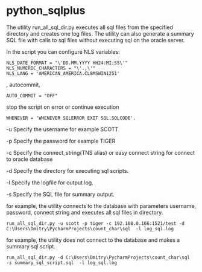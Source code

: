 # python_sqlplus

The utility run_all_sql_dir.py executes all sql files from the specified directory and creates one log files.
The utility can also generate a summary SQL file with calls to sql files without executing sql on the oracle server.

In the script you can configure NLS variables:

    NLS_DATE_FORMAT = "\'DD.MM.YYYY HH24:MI:SS\'"
    NLS_NUMERIC_CHARACTERS = "\'.,\'"
    NLS_LANG = 'AMERICAN_AMERICA.CL8MSWIN1251'

, autocommit,

    AUTO_COMMIT = "OFF"

stop the script on error or continue execution

    WHENEVER = 'WHENEVER SQLERROR EXIT SQL.SQLCODE'.


-u Specify the username for example SCOTT

-p Specify the password for example TIGER

-c Specify the connect_string(TNS alias) or easy connect string for connect to oracle database

-d Specify the directory for executing sql scripts.

-l Specify the logfile for output log.

-s Specify the SQL file for summary output.

for example, the utility connects to the database with parameters username, password, connect string and executes all sql files in directory.

    run_all_sql_dir.py -u scott -p tiger -c 192.168.0.166:1521/test -d C:\Users\Dmitry\PycharmProjects\count_char\sql  -l log_sql.log

for example, the utility does not connect to the database and makes a summary sql script.

    run_all_sql_dir.py -d C:\Users\Dmitry\PycharmProjects\count_char\sql  -s summary_sql_script.sql  -l log_sql.log